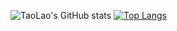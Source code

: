 ![TaoLao's GitHub stats](https://github-readme-stats.vercel.app/api?username=ber0l&hide=contribs,prs&show_icons=true&theme=chartreuse-dark)
[![Top Langs](https://github-readme-stats.vercel.app/api/top-langs/?username=ber0l)](https://github.com/anuraghazra/github-readme-stats)
